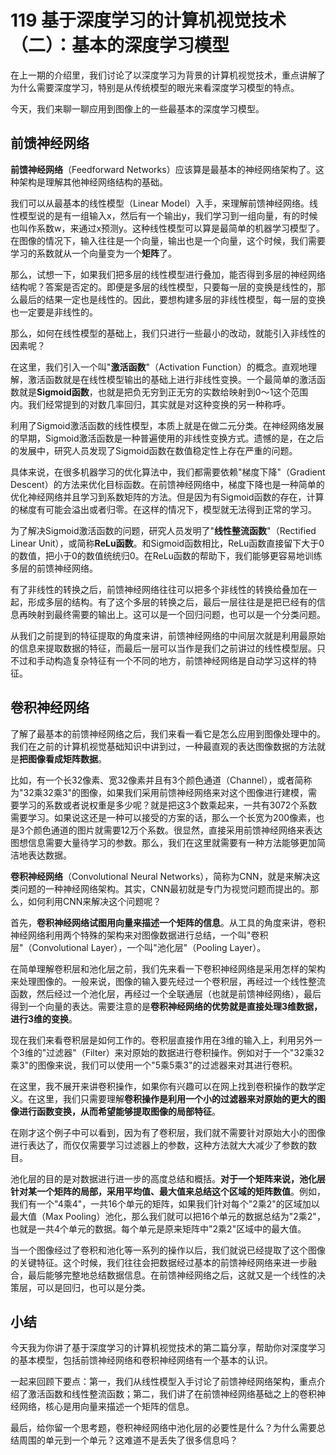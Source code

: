 # 119 基于深度学习的计算机视觉技术（二）：基本的深度学习模型

在上一期的介绍里，我们讨论了以深度学习为背景的计算机视觉技术，重点讲解了为什么需要深度学习，特别是从传统模型的眼光来看深度学习模型的特点。

今天，我们来聊一聊应用到图像上的一些最基本的深度学习模型。

## 前馈神经网络

**前馈神经网络**（Feedforward
Networks）应该算是最基本的神经网络架构了。这种架构是理解其他神经网络结构的基础。

我们可以从最基本的线性模型（Linear
Model）入手，来理解前馈神经网络。线性模型说的是有一组输入x，然后有一个输出y，我们学习到一组向量，有的时候也叫作系数w，来通过x预测y。这种线性模型可以算是最简单的机器学习模型了。在图像的情况下，输入往往是一个向量，输出也是一个向量，这个时候，我们需要学习的系数就从一个向量变为一个**矩阵**了。

那么，试想一下，如果我们把多层的线性模型进行叠加，能否得到多层的神经网络结构呢？答案是否定的。即便是多层的线性模型，只要每一层的变换是线性的，那么最后的结果一定也是线性的。因此，要想构建多层的非线性模型，每一层的变换也一定要是非线性的。

那么，如何在线性模型的基础上，我们只进行一些最小的改动，就能引入非线性的因素呢？

在这里，我们引入一个叫"**激活函数**"（Activation
Function）的概念。直观地理解，激活函数就是在线性模型输出的基础上进行非线性变换。一个最简单的激活函数就是**Sigmoid函数**，也就是把负无穷到正无穷的实数给映射到0～1这个范围内。我们经常提到的对数几率回归，其实就是对这种变换的另一种称呼。

利用了Sigmoid激活函数的线性模型，本质上就是在做二元分类。在神经网络发展的早期，Sigmoid激活函数是一种普遍使用的非线性变换方式。遗憾的是，在之后的发展中，研究人员发现了Sigmoid函数在数值稳定性上存在严重的问题。

具体来说，在很多机器学习的优化算法中，我们都需要依赖"梯度下降"（Gradient
Descent）的方法来优化目标函数。在前馈神经网络中，梯度下降也是一种简单的优化神经网络并且学习到系数矩阵的方法。但是因为有Sigmoid函数的存在，计算的梯度有可能会溢出或者归零。在这样的情况下，模型就无法得到正常的学习。

为了解决Sigmoid激活函数的问题，研究人员发明了"**线性整流函数**"（Rectified
Linear
Unit），或简称**ReLu函数**。和Sigmoid函数相比，ReLu函数直接留下大于0的数值，把小于0的数值统统归0。在ReLu函数的帮助下，我们能够更容易地训练多层的前馈神经网络。

有了非线性的转换之后，前馈神经网络往往可以把多个非线性的转换给叠加在一起，形成多层的结构。有了这个多层的转换之后，最后一层往往是是把已经有的信息再映射到最终需要的输出上。这可以是一个回归问题，也可以是一个分类问题。

从我们之前提到的特征提取的角度来讲，前馈神经网络的中间层次就是利用最原始的信息来提取数据的特征，而最后一层可以当作是我们之前讲过的线性模型层。只不过和手动构造复杂特征有一个不同的地方，前馈神经网络是自动学习这样的特征。

## 卷积神经网络

了解了最基本的前馈神经网络之后，我们来看一看它是怎么应用到图像处理中的。我们在之前的计算机视觉基础知识中讲到过，一种最直观的表达图像数据的方法就是**把图像看成矩阵数据**。

比如，有一个长32像素、宽32像素并且有3个颜色通道（Channel），或者简称为"32乘32乘3"的图像，如果我们采用前馈神经网络来对这个图像进行建模，需要学习的系数或者说权重是多少呢？就是把这3个数乘起来，一共有3072个系数需要学习。如果说这还是一种可以接受的方案的话，那么一个长宽为200像素，也是3个颜色通道的图片就需要12万个系数。很显然，直接采用前馈神经网络来表达图想信息需要大量待学习的参数。那么，我们在这里就需要有一种方法能够更加简洁地表达数据。

**卷积神经网络**（Convolutional Neural
Networks），简称为CNN，就是来解决这类问题的一种神经网络架构。其实，CNN最初就是专门为视觉问题而提出的。那么，如何利用CNN来解决这个问题呢？

首先，**卷积神经网络试图用向量来描述一个矩阵的信息**。从工具的角度来讲，卷积神经网络利用两个特殊的架构来对图像数据进行总结，一个叫"卷积层"（Convolutional
Layer），一个叫"池化层"（Pooling Layer）。

在简单理解卷积层和池化层之前，我们先来看一下卷积神经网络是采用怎样的架构来处理图像的。一般来说，图像的输入要先经过一个卷积层，再经过一个线性整流函数，然后经过一个池化层，再经过一个全联通层（也就是前馈神经网络），最后得到一个向量的表达。需要注意的是**卷积神经网络的优势就是直接处理3维数据，进行3维的变换**。

现在我们来看卷积层是如何工作的。卷积层直接作用在3维的输入上，利用另外一个3维的"过滤器"（Filter）来对原始的数据进行卷积操作。例如对于一个"32乘32乘3"的图像来说，我们可以使用一个"5乘5乘3"的过滤器来对其进行卷积。

在这里，我不展开来讲卷积操作，如果你有兴趣可以在网上找到卷积操作的数学定义。在这里，我们只需要理解**卷积操作是利用一个小的过滤器来对原始的更大的图像进行函数变换，从而希望能够提取图像的局部特征**。

在刚才这个例子中可以看到，因为有了卷积层，我们就不需要针对原始大小的图像进行表达了，而仅仅需要学习过滤器上的参数，这种方法就大大减少了参数的数目。

池化层的目的是对数据进行进一步的高度总结和概括。**对于一个矩阵来说，池化层针对某一个矩阵的局部，采用平均值、最大值来总结这个区域的矩阵数值**。例如，我们有一个"4乘4"，一共16个单元的矩阵，如果我们针对每个"2乘2"的区域加以最大值（Max
Pooling）池化，那么我们就可以把16个单元的数据总结为"2乘2"，也就是一共4个单元的数据。每个单元是原来矩阵中"2乘2"区域中的最大值。

当一个图像经过了卷积和池化等一系列的操作以后，我们就说已经提取了这个图像的关键特征。这个时候，我们往往会把数据经过基本的前馈神经网络来进一步融合，最后能够完整地总结数据信息。在前馈神经网络之后，这就又是一个线性的决策层，可以是回归，也可以是分类。

## 小结

今天我为你讲了基于深度学习的计算机视觉技术的第二篇分享，帮助你对深度学习的基本模型，包括前馈神经网络和卷积神经网络有一个基本的认识。

一起来回顾下要点：第一，我们从线性模型入手讨论了前馈神经网络架构，重点介绍了激活函数和线性整流函数；第二，我们讲了在前馈神经网络基础之上的卷积神经网络，核心是用向量来描述一个矩阵的信息。

最后，给你留一个思考题，卷积神经网络中池化层的必要性是什么？为什么需要总结周围的单元到一个单元？这难道不是丢失了很多信息吗？
